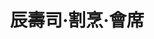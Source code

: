 ---
title: "辰壽司·割烹·會席"
description: "辰壽司·割烹·會席"
layout: shop
keywords:
  - 美食競賽
  - 台灣美食
  - 美食精選
datePublished: "2025-06-30"
dateModified: "2025-07-02"
city: "台北市"
district: "松山區"
address: "台北市松山區敦化北路167號B1"
phone: "0277076666"
geo: "25.054766997553862, 121.54941188931664"
google_map: "https://maps.app.goo.gl/VQVxZzJpD9a8eaL88"
footinder: "https://footinder.com.tw/%E5%8F%B0%E5%8C%97%E5%B8%82%E6%9D%BE%E5%B1%B1%E5%8D%80/47741/"
official: "http://www.csclub.com.tw/"
award:
  - name: "500盤"
    year: "2024"
    entries:
      - dishes:
          - "北海道縞蝦握壽司"

---